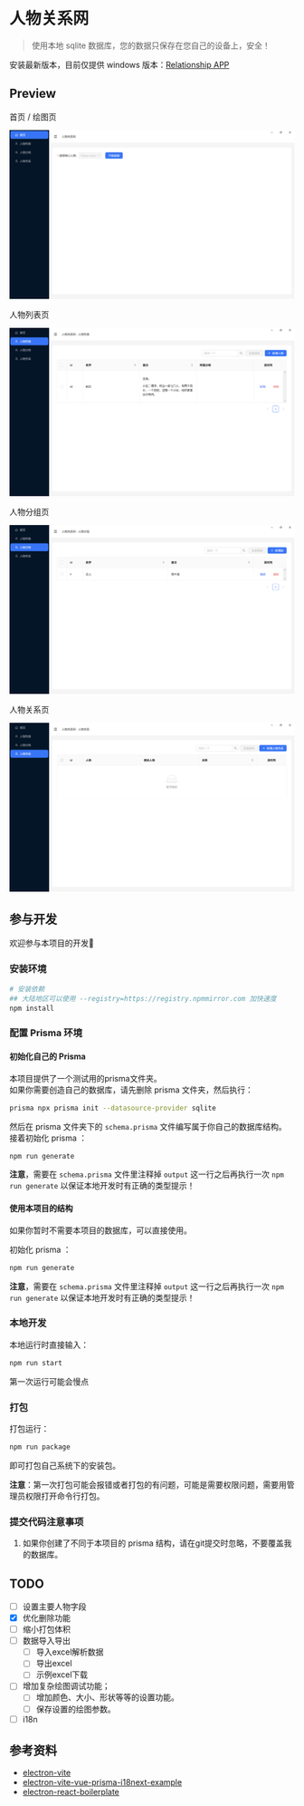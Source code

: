 # 人物关系网

> 使用本地 sqlite 数据库，您的数据只保存在您自己的设备上，安全！

安装最新版本，目前仅提供 windows 版本：[Relationship APP](https://github.com/can-dy-jack/relationship/releases)

## Preview

首页 / 绘图页

![首页](./previews/home.png)

人物列表页

![人物列表页](./previews/character.png)

人物分组页

![人物分组页](./previews/group.png)

人物关系页

![人物关系页](./previews/relationship.png)

## 参与开发

欢迎参与本项目的开发👏

### 安装环境

```bash
# 安装依赖
## 大陆地区可以使用 --registry=https://registry.npmmirror.com 加快速度
npm install 
```

### 配置 Prisma 环境

#### 初始化自己的 Prisma

本项目提供了一个测试用的prisma文件夹。  
如果你需要创造自己的数据库，请先删除 prisma 文件夹，然后执行：

```bash
prisma npx prisma init --datasource-provider sqlite
```

然后在 prisma 文件夹下的 `schema.prisma` 文件编写属于你自己的数据库结构。  
接着初始化 prisma ：

```bash
npm run generate
```

**注意**，需要在 `schema.prisma` 文件里注释掉 `output` 这一行之后再执行一次 `npm run generate` 以保证本地开发时有正确的类型提示！

#### 使用本项目的结构

如果你暂时不需要本项目的数据库，可以直接使用。

初始化 prisma ：

```bash
npm run generate
```

**注意**，需要在 `schema.prisma` 文件里注释掉 `output` 这一行之后再执行一次 `npm run generate` 以保证本地开发时有正确的类型提示！

### 本地开发

本地运行时直接输入：

```bash
npm run start
```

第一次运行可能会慢点

### 打包

打包运行：

```bash
npm run package
```

即可打包自己系统下的安装包。

**注意**：第一次打包可能会报错或者打包的有问题，可能是需要权限问题，需要用管理员权限打开命令行打包。

### 提交代码注意事项

1. 如果你创建了不同于本项目的 prisma 结构，请在git提交时忽略，不要覆盖我的数据库。

## TODO

- [ ] 设置主要人物字段
- [x] 优化删除功能
- [ ] 缩小打包体积
- [ ] 数据导入导出
  - [ ] 导入excel解析数据
  - [ ] 导出excel
  - [ ] 示例excel下载
- [ ] 增加复杂绘图调试功能；
  - [ ] 增加颜色、大小、形状等等的设置功能。
  - [ ] 保存设置的绘图参数。
- [ ] i18n

## 参考资料

- [electron-vite](https://electron-vite.org)
- [electron-vite-vue-prisma-i18next-example](https://github.com/leoFitz1024/electron-vite-vue-prisma-i18next-example)
- [electron-react-boilerplate](https://github.com/electron-react-boilerplate/electron-react-boilerplate)
